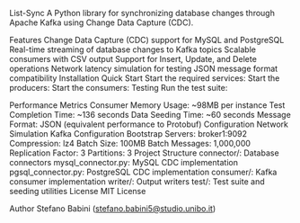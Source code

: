 List-Sync
A Python library for synchronizing database changes through Apache Kafka using Change Data Capture (CDC).

Features
Change Data Capture (CDC) support for MySQL and PostgreSQL
Real-time streaming of database changes to Kafka topics
Scalable consumers with CSV output
Support for Insert, Update, and Delete operations
Network latency simulation for testing
JSON message format compatibility
Installation
Quick Start
Start the required services:
Start the producers:
Start the consumers:
Testing
Run the test suite:

Performance Metrics
Consumer Memory Usage: ~98MB per instance
Test Completion Time: ~136 seconds
Data Seeding Time: ~60 seconds
Message Format: JSON (equivalent performance to Protobuf)
Configuration
Network Simulation
Kafka Configuration
Bootstrap Servers: broker1:9092
Compression: lz4
Batch Size: 100MB
Batch Messages: 1,000,000
Replication Factor: 3
Partitions: 3
Project Structure
connector/: Database connectors
mysql_connector.py: MySQL CDC implementation
pgsql_connector.py: PostgreSQL CDC implementation
consumer/: Kafka consumer implementation
writer/: Output writers
test/: Test suite and seeding utilities
License
MIT License

Author
Stefano Babini (stefano.babini5@studio.unibo.it)